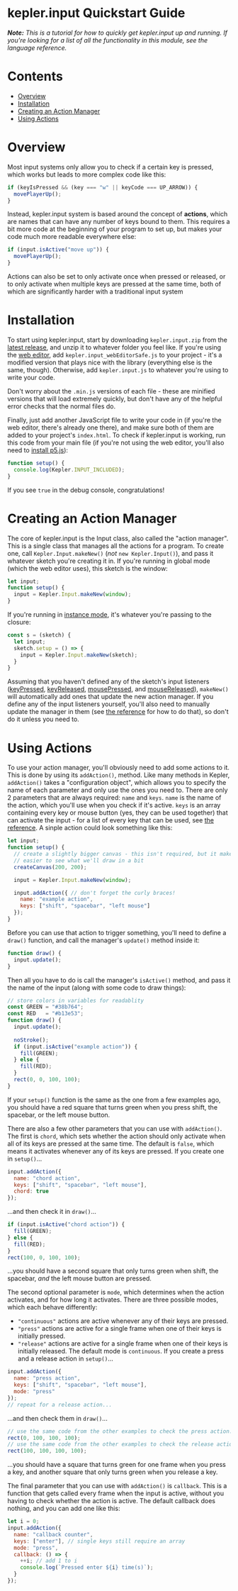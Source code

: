 # kepler.input Quickstart Guide
***Note:** This is a tutorial for how to quickly get kepler.input up and running. If
you're looking for a list of all the functionality in this module, see the
language reference.*

# Contents
- [Overview](#overview)
- [Installation](#installation)
- [Creating an Action Manager](#creating-an-action-manager)
- [Using Actions](#using-actions)

# Overview
Most input systems only allow you to check if a certain key is pressed, which
works but leads to more complex code like this:
```js
if (keyIsPressed && (key === "w" || keyCode === UP_ARROW)) {
  movePlayerUp();
}
```
Instead, kepler.input system is based around the concept of **actions**, which
are names that can have any number of keys bound to them. This requires a bit
more code at the beginning of your program to set up, but makes your code much
more readable everywhere else:
```js
if (input.isActive("move up")) {
  movePlayerUp();
}
```
Actions can also be set to only activate once when pressed or released, or to
only activate when multiple keys are pressed at the same time, both of which are
significantly harder with a traditional input system

# Installation
To start using kepler.input, start by downloading `kepler.input.zip` from the
[latest release](https://github.com/JustASideQuestNPC/kepler/releases/latest),
and unzip it to whatever folder you feel like. If you're using the [web
editor](https://editor.p5js.org/), add `kepler.input_webEditorSafe.js` to your
project - it's a modified version that plays nice with the library (everything
else is the same, though). Otherwise, add `kepler.input.js` to whatever you're
using to write your code.

Don't worry about the `.min.js` versions of each file - these are minified
versions that will load extremely quickly, but don't have any of the helpful
error checks that the normal files do.

Finally, just add another JavaScript file to write your code in (if you're
the web editor, there's already one there), and make sure both of them are added
to your project's `index.html`. To check if kepler.input is working, run this
code from your main file (if you're not using the web editor, you'll also need
to [install p5.js](https://p5js.org/get-started/#settingUp)):
```js
function setup() {
  console.log(Kepler.INPUT_INCLUDED);
}
```
If you see `true` in the debug console, congratulations!

# Creating an Action Manager
The core of kepler.input is the Input class, also called the "action manager".
This is a single class that manages all the actions for a program. To create
one, call `Kepler.Input.makeNew()` (*not* `new Kepler.Input()`), and pass it
whatever sketch you're creating it in. If you're running in global mode (which
the web editor uses), this sketch is the window:
```js
let input;
function setup() {
  input = Kepler.Input.makeNew(window);
}
```
If you're running in [instance mode](https://github.com/processing/p5.js/wiki/Global-and-instance-mode), it's whatever you're passing to the closure:
```js
const s = (sketch) {
  let input;
  sketch.setup = () => {
    input = Kepler.Input.makeNew(sketch);
  }
}
```

Assuming that you haven't defined any of the sketch's input listeners
([keyPressed](https://p5js.org/reference/#/p5/keyPressed),
[keyReleased](https://p5js.org/reference/#/p5/keyReleased),
[mousePressed](https://p5js.org/reference/#/p5.Element/mousePressed), and
[mouseReleased](https://p5js.org/reference/#/p5/mouseReleased)), `makeNew()`
will automatically add ones that update the new action manager. If you define
any of the input listeners yourself, you'll also need to manually update the
manager in them (see
[the reference](https://github.com/JustASideQuestNPC/kepler/blob/main/src/input/reference.md#presskey)
for how to do that), so don't do it unless you need to.

# Using Actions
To use your action manager, you'll obviously need to add some actions to it.
This is done by using its `addAction()`, method. Like many methods in Kepler,
`addAction()` takes a "configuration object", which allows you to specify the
name of each parameter and only use the ones you need to. There are only 2
parameters that are always required: `name` and `keys`. `name` is the name of
the action, which you'll use when you check if it's active. `keys` is an array
containing every key or mouse button (yes, they can be used together) that can
activate the input - for a list of every key that can be used, see
[the reference](https://github.com/JustASideQuestNPC/kepler/blob/main/src/input/reference.md#key-list).
A sinple action could look something like this:
```js
let input;
function setup() {
  // create a slightly bigger canvas - this isn't required, but it makes it
  // easier to see what we'll draw in a bit
  createCanvas(200, 200);

  input = Kepler.Input.makeNew(window);

  input.addAction({ // don't forget the curly braces!
    name: "example action",
    keys: ["shift", "spacebar", "left mouse"]
  });
}
```
Before you can use that action to trigger something, you'll need to define a
`draw()` function, and call the manager's `update()` method inside it:
```js
function draw() {
  input.update();
}
```
Then all you have to do is call the manager's `isActive()` method, and pass it
the name of the input (along with some code to draw things):
```js
// store colors in variables for readablity
const GREEN = "#38b764";
const RED   = "#b13e53";
function draw() {
  input.update();
  
  noStroke();
  if (input.isActive("example action")) {
    fill(GREEN);
  } else {
    fill(RED);
  }
  rect(0, 0, 100, 100);
}
```
If your `setup()` function is the same as the one from a few examples ago,
you should have a red square that turns green when you press shift, the
spacebar, or the left mouse button.

There are also a few other parameters that you can use with `addAction()`. The
first is `chord`, which sets whether the action should only activate when all
of its keys are pressed at the same time. The default is `false`, which means
it activates whenever any of its keys are pressed. If you create one in
`setup()`...
```js
input.addAction({
  name: "chord action",
  keys: ["shift", "spacebar", "left mouse"],
  chord: true
});
```
...and then check it in `draw()`...
```js
if (input.isActive("chord action")) {
  fill(GREEN);
} else {
  fill(RED);
}
rect(100, 0, 100, 100);
```
...you should have a second square that only turns green when shift, the
spacebar, *and* the left mouse button are pressed.

The second optional parameter is `mode`, which determines when the action
activates, and for how long it activates. There are three possible modes, which
each behave differently:
- `"continuous"` actions are active whenever any of their keys are pressed.
- `"press"` actions are active for a single frame when one of their keys is
  initially pressed.
- `"release"` actions are active for a single frame when one of their keys is
  initially released.
The default mode is `continuous`. If you create a press and a release action
in `setup()`...
```js
input.addAction({
  name: "press action",
  keys: ["shift", "spacebar", "left mouse"],
  mode: "press"
});
// repeat for a release action...
```
...and then check them in `draw()`...
```js
// use the same code from the other examples to check the press action...
rect(0, 100, 100, 100);
// use the same code from the other examples to check the release action...
rect(100, 100, 100, 100);
```
...you should have a square that turns green for one frame when you press a key,
and another square that only turns green when you release a key.

The final parameter that you can use with `addAction()` is `callback`. This is a
function that gets called every frame when the input is active, without you
having to check whether the action is active. The default callback does nothing,
and you can add one like this:
```js
let i = 0;
input.addAction({
  name: "callback counter",
  keys: ["enter"], // single keys still require an array
  mode: "press",
  callback: () => {
    ++i; // add 1 to i
    console.log(`Pressed enter ${i} time(s)`);
  }
});
```